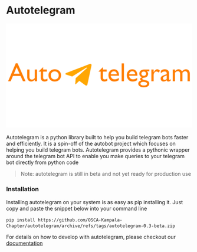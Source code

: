 # Autotelegram
![autotelegram](./docs/assets/autotelegram.png)

Autotelegram is a python library built to help you build telegram bots faster and efficiently.
It is a spin-off of the autobot project which focuses on helping you build telegram bots.
Autotelegram provides a pythonic wrapper around the telegram bot API to enable you make queries 
to your telegram bot directly from python code

> Note: autotelegram is still in beta and not yet ready for production use

### Installation
Installing autotelegram on your system is as easy as pip installing it. Just copy and paste
the snippet below into your command line

```
pip install https://github.com/OSCA-Kampala-Chapter/autotelegram/archive/refs/tags/autotelegram-0.3-beta.zip
```

For details on how to develop with autotelegram, please checkout our [documentation](https://osca-kampala-chapter.github.io/autotelegram/)
